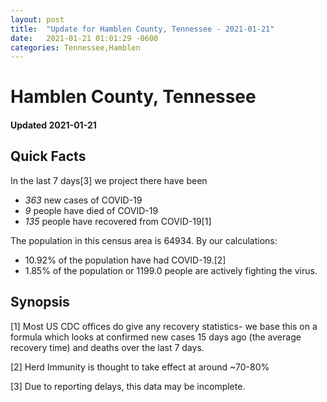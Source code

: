 ```yaml
---
layout: post
title:  "Update for Hamblen County, Tennessee - 2021-01-21"
date:   2021-01-21 01:01:29 -0600
categories: Tennessee,Hamblen
---
```


# Hamblen County, Tennessee
#### Updated 2021-01-21

## Quick Facts

In the last 7 days[3] we project there have been
- *363* new cases of COVID-19
- *9* people have died of COVID-19
- *135* people have recovered from COVID-19[1]

The population in this census area is 64934. By our calculations:
- 10.92% of the population have had COVID-19.[2]
- 1.85% of the population or 1199.0 people are actively fighting the virus.

## Synopsis




[1] Most US CDC offices do give any recovery statistics- we base this on a formula which looks at confirmed new cases
15 days ago (the average recovery time) and deaths over the last 7 days.

[2] Herd Immunity is thought to take effect at around ~70-80%

[3] Due to reporting delays, this data may be incomplete.
 
    